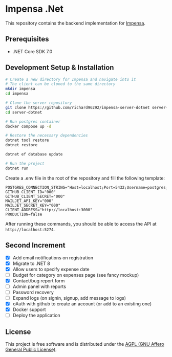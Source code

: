 # Impensa .Net

This repository contains the backend implementation for [Impensa](https://github.com/richard96292/impensa).

## Prerequisites

- .NET Core SDK 7.0

## Development Setup & Installation

```bash
# Create a new directory for Impensa and navigate into it
# The client can be cloned to the same directory
mkdir impensa
cd impensa

# Clone the server repository
git clone https://github.com/richard96292/impensa-server-dotnet server-dotnet
cd server-dotnet

# Run postgres container
docker compose up -d

# Restore the necessary dependencies
dotnet tool restore
dotnet restore

dotnet ef database update

# Run the project
dotnet run
```

Create a .env file in the root of the repository and fill the following template:

```dotenv
POSTGRES_CONNECTION_STRING="Host=localhost;Port=5432;Username=postgres;Password=postgres;Database=postgres;"
GITHUB_CLIENT_ID="000"
GITHUB_CLIENT_SECRET="000"
MAILJET_API_KEY="000"
MAILJET_SECRET_KEY="000"
CLIENT_ADDRESS="http://localhost:3000"
PRODUCTION=false
```

After running these commands, you should be able to access the API at `http://localhost:5274`.

## Second Increment

- [x] Add email notifications on registration
- [x] Migrate to .NET 8
- [x] Allow users to specify expense date
- [ ] Budget for category on expenses page (see fancy mockup)
- [x] Contact/bug report form
- [ ] Admin panel with reports
- [ ] Password recovery
- [ ] Expand logs (on signin, signup, add message to logs)
- [x] oAuth with github to create an account (or add to an existing one)
- [x] Docker support
- [ ] Deploy the application

## License

This project is free software and is distributed under
the [AGPL (GNU Affero General Public License)](https://www.gnu.org/licenses/agpl-3.0.en.html).
